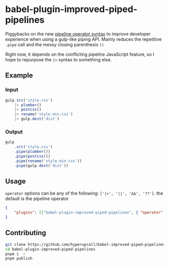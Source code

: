 # babel-plugin-improved-piped-pipelines

Piggybacks on the new [pipeline operator syntax](https://github.com/tc39/proposal-pipeline-operator) to improve developer experience when using a gulp-like piping API. Mainly reduces the repetitive `.pipe` call and the messy closing parenthesis `))`

Right now, it depends on the conflicting pipeline JavaScript feature, so I hope to repurpose the `|>` syntax to something else.

## Example

### Input

```js
gulp.src('style.css')
	|> plumber()
	|> postcss()
	|> rename('style.min.css')
	|> gulp.dest('dist')
```

### Output

```js
gulp
	.src('style.css')
	.pipe(plumber())
	.pipe(postcss())
	.pipe(rename('style.min.css'))
	.pipe(gulp.dest('dist'))
```

## Usage

`operator` options can be any of the following: `['|>', '||', '&&', '??']`. the default is the pipeline operator

```json
{
	"plugins": [["babel-plugin-improved-piped-pipelines", { "operator": "|>" }]]
}
```

## Contributing

```sh
git clone https://github.com/hyperupcall/babel-improved-piped-pipelines
cd babel-plugin-improved-piped-pipelines
pnpm i -r
pnpm publish
```
